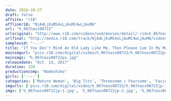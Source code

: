 ```yaml
---
date: 2018-10-27
draft: false
affsite: "r18"
afflinkr18: "NjA4LjEuMS4xLjAuMC4wLjAuMA"
url: "h_067nass00722"
urloriginal: "http://www.r18.com/videos/vod/movies/detail/-/id=h_067nass00722"
urlfinal: "http://media.r18.com/track/NjA4LjEuMS4xLjAuMC4wLjAuMA/videos/vod/movies/detail/-/id=h_067nass00722"
samplevid: "----"
title: "If You Don't Mind An Old Lady Like Me, Then Please Cum In My Mouth! Cum All Over My Face! Fuck Me In My Pussy And Cum In My Mouth! 4 Hours"
mainimgurl: "pics.r18.com/digital/video/h_067nass00722/h_067nass00722ps.jpg"
mainimgs: "h_067nass00722ps.jpg"
releasedate: "Oct. 13, 2017"
duration: 238
productioncomp: "Nadeshiko"
girls: ['----']
categories: ['Mature Woman', 'Big Tits', 'Threesome / Foursome', 'Facial', 'Over 4 Hours']
imgurls: ['pics.r18.com/digital/video/h_067nass00722/h_067nass00722jp-1.jpg', 'pics.r18.com/digital/video/h_067nass00722/h_067nass00722jp-2.jpg', 'pics.r18.com/digital/video/h_067nass00722/h_067nass00722jp-3.jpg', 'pics.r18.com/digital/video/h_067nass00722/h_067nass00722jp-4.jpg', 'pics.r18.com/digital/video/h_067nass00722/h_067nass00722jp-5.jpg', 'pics.r18.com/digital/video/h_067nass00722/h_067nass00722jp-6.jpg', 'pics.r18.com/digital/video/h_067nass00722/h_067nass00722jp-7.jpg', 'pics.r18.com/digital/video/h_067nass00722/h_067nass00722jp-8.jpg', 'pics.r18.com/digital/video/h_067nass00722/h_067nass00722jp-9.jpg', 'pics.r18.com/digital/video/h_067nass00722/h_067nass00722jp-10.jpg', 'pics.r18.com/digital/video/h_067nass00722/h_067nass00722jp-11.jpg', 'pics.r18.com/digital/video/h_067nass00722/h_067nass00722jp-12.jpg', 'pics.r18.com/digital/video/h_067nass00722/h_067nass00722jp-13.jpg', 'pics.r18.com/digital/video/h_067nass00722/h_067nass00722jp-14.jpg', 'pics.r18.com/digital/video/h_067nass00722/h_067nass00722jp-15.jpg', 'pics.r18.com/digital/video/h_067nass00722/h_067nass00722jp-16.jpg', 'pics.r18.com/digital/video/h_067nass00722/h_067nass00722jp-17.jpg', 'pics.r18.com/digital/video/h_067nass00722/h_067nass00722jp-18.jpg', 'pics.r18.com/digital/video/h_067nass00722/h_067nass00722jp-19.jpg', 'pics.r18.com/digital/video/h_067nass00722/h_067nass00722jp-20.jpg']
imgs: ['h_067nass00722jp-1.jpg', 'h_067nass00722jp-2.jpg', 'h_067nass00722jp-3.jpg', 'h_067nass00722jp-4.jpg', 'h_067nass00722jp-5.jpg', 'h_067nass00722jp-6.jpg', 'h_067nass00722jp-7.jpg', 'h_067nass00722jp-8.jpg', 'h_067nass00722jp-9.jpg', 'h_067nass00722jp-10.jpg', 'h_067nass00722jp-11.jpg', 'h_067nass00722jp-12.jpg', 'h_067nass00722jp-13.jpg', 'h_067nass00722jp-14.jpg', 'h_067nass00722jp-15.jpg', 'h_067nass00722jp-16.jpg', 'h_067nass00722jp-17.jpg', 'h_067nass00722jp-18.jpg', 'h_067nass00722jp-19.jpg', 'h_067nass00722jp-20.jpg']
---
```

